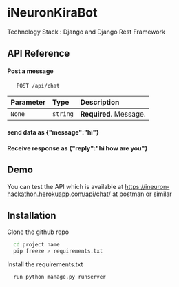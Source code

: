 
# iNeuronKiraBot

Technology Stack : Django and Django Rest Framework


## API Reference

#### Post a message

```http
   POST /api/chat
```

| Parameter | Type     | Description                |
| :-------- | :------- | :------------------------- |
|   `None`  | `string` | **Required**. Message.     |


#### send data as {"message":"hi"}

#### Receive response as {"reply":"hi how are you"}

## Demo

You can test the API which is available at https://ineuron-hackathon.herokuapp.com/api/chat/
at postman or similar


## Installation

Clone the github repo 

```bash
  cd project name
  pip freeze > requirements.txt
```

Install the requirements.txt 
```bash
  run python manage.py runserver
```
